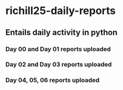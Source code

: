 # richill25-daily-reports
## Entails daily activity in python
### Day 00 and Day 01 reports uploaded
### Day 02 and Day 03 reports uploaded
### Day 04, 05, 06 reports uploaded

